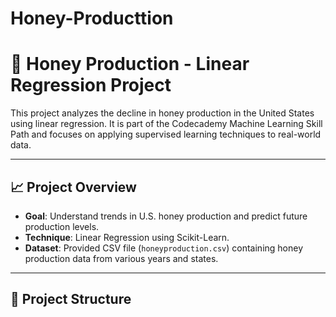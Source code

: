 # Honey-Producttion
# 🐝 Honey Production - Linear Regression Project

This project analyzes the decline in honey production in the United States using linear regression. It is part of the Codecademy Machine Learning Skill Path and focuses on applying supervised learning techniques to real-world data.

---

## 📈 Project Overview

- **Goal**: Understand trends in U.S. honey production and predict future production levels.
- **Technique**: Linear Regression using Scikit-Learn.
- **Dataset**: Provided CSV file (`honeyproduction.csv`) containing honey production data from various years and states.

---

## 📂 Project Structure

